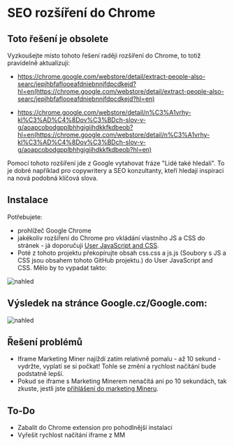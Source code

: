 # SEO rozšíření do Chrome

## Toto řešení je obsolete
Vyzkoušejte místo tohoto řešení raději rozšíření do Chrome, to totiž pravidelně aktualizuji:
* https://chrome.google.com/webstore/detail/extract-people-also-searc/jepjhbfaflooeafdniebnnjfdpcdkejd?hl=en(https://chrome.google.com/webstore/detail/extract-people-also-searc/jepjhbfaflooeafdniebnnjfdpcdkejd?hl=en)

* https://chrome.google.com/webstore/detail/n%C3%A1vrhy-kl%C3%AD%C4%8Dov%C3%BDch-slov-v-g/aoapcobodgpplbhhgigiihdkkfkdbeob?hl=en(https://chrome.google.com/webstore/detail/n%C3%A1vrhy-kl%C3%AD%C4%8Dov%C3%BDch-slov-v-g/aoapcobodgpplbhhgigiihdkkfkdbeob?hl=en)



Pomocí tohoto rozšíření jde z Google vytahovat fráze "Lidé také hledali". To je dobré například pro copywritery a SEO konzultanty, kteří hledají inspiraci na nová podobná klíčová slova.

## Instalace
Potřebujete:
* prohlížeč Google Chrome
* jakékoliv rozšíření do Chrome pro vkládání vlastního JS a CSS do stránek - já doporučuji 
[User JavaScript and CSS](https://chrome.google.com/webstore/detail/user-javascript-and-css/nbhcbdghjpllgmfilhnhkllmkecfmpld). 
* Poté z tohoto projektu překopírujte obsah css.css a js.js (Soubory s JS a CSS jsou obsahem tohoto GitHub projektu.) do User JavaScript and CSS. Mělo by to vypadat takto:

![nahled](http://hlavinka.cz/seoskoleni/seo-extension-chrome.png)

## Výsledek na stránce Google.cz/Google.com:
![nahled](http://hlavinka.cz/seoskoleni/m.jpg)

## Řešení problémů
* Iframe Marketing Miner najíždí zatím relativně pomalu - až 10 sekund - vydržte, vyplatí se si počkat! Tohle se změní a rychlost načítání bude podstatně lepší.
* Pokud se iframe s Marketing Minerem nenačítá ani po 10 sekundách, tak zkuste, jestli jste [přihlášení do marketing Mineru](https://www.marketingminer.com/cs/login).


## To-Do
* Zabalit do Chrome extension pro pohodlnější instalaci
* Vyřešit rychlost načítání iframe z MM
